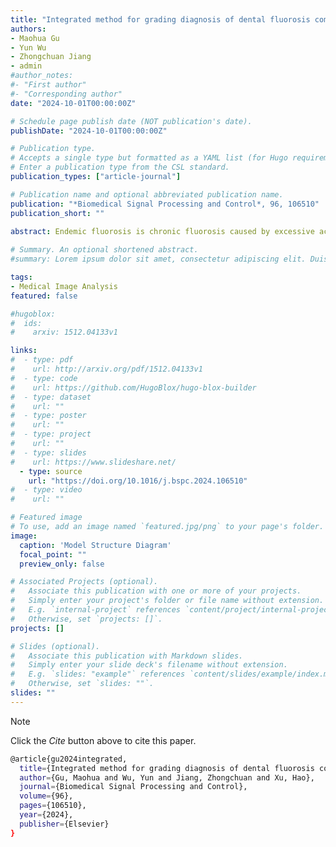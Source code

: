 ```yaml
---
title: "Integrated method for grading diagnosis of dental fluorosis combined with segmentation and classification"
authors:
- Maohua Gu
- Yun Wu
- Zhongchuan Jiang
- admin
#author_notes:
#- "First author"
#- "Corresponding author"
date: "2024-10-01T00:00:00Z"

# Schedule page publish date (NOT publication's date).
publishDate: "2024-10-01T00:00:00Z"

# Publication type.
# Accepts a single type but formatted as a YAML list (for Hugo requirements).
# Enter a publication type from the CSL standard.
publication_types: ["article-journal"]

# Publication name and optional abbreviated publication name.
publication: "*Biomedical Signal Processing and Control*, 96, 106510"
publication_short: ""

abstract: Endemic fluorosis is chronic fluorosis caused by excessive accumulation of fluorine in the body. The early symptom of fluoride toxicity is dental fluorosis. In severe cases of poisoning, it can lead to skeletal fluorosis. Screening for fluorosis is conducted almost yearly in remote fluorosis areas, but the lack of medical resources often leads to misdiagnosis or missed diagnosis. Therefore, applying deep learning technology to diagnose dental fluorosis is significant. Through field research and literature review, we discovered that the current screening for dental fluorosis relies entirely on doctors’ knowledge and experience without applying deep learning in relevant studies on automated diagnosis. Based on the analysis of images, we noted that the lesions display irregular shapes and indistinct borders. Additionally, the appearance of lesions can be influenced by various factors, such as extrinsic staining and illuminance. They present challenges in diagnosing dental fluorosis. So, we proposed a two-stage methodology for grading the diagnosis of dental fluorosis. In the first stage, we proposed an improved U-Net based on large kernel convolution for tooth region segmentation. Additionally, we designed a pixel-association iterative algorithm to optimize the segmentation results. In the second stage, we devised a dual-branch fusion classifier based on CNN and Transformer, which ensured accurate classification even when the lesion features occupy only a tiny proportion of the entire image. We established the first dental fluorosis dataset and evaluated our proposed method, which has achieved satisfactory results in the grading diagnosis of dental fluorosis after conducting many experiments.
  
# Summary. An optional shortened abstract.
#summary: Lorem ipsum dolor sit amet, consectetur adipiscing elit. Duis posuere tellus ac convallis placerat. Proin tincidunt magna sed ex sollicitudin condimentum.

tags:
- Medical Image Analysis
featured: false

#hugoblox:
#  ids:
#    arxiv: 1512.04133v1

links:
#  - type: pdf
#    url: http://arxiv.org/pdf/1512.04133v1
#  - type: code
#    url: https://github.com/HugoBlox/hugo-blox-builder
#  - type: dataset
#    url: ""
#  - type: poster
#    url: ""
#  - type: project
#    url: ""
#  - type: slides
#    url: https://www.slideshare.net/
  - type: source
    url: "https://doi.org/10.1016/j.bspc.2024.106510"
#  - type: video
#    url: ""

# Featured image
# To use, add an image named `featured.jpg/png` to your page's folder. 
image:
  caption: 'Model Structure Diagram'
  focal_point: ""
  preview_only: false

# Associated Projects (optional).
#   Associate this publication with one or more of your projects.
#   Simply enter your project's folder or file name without extension.
#   E.g. `internal-project` references `content/project/internal-project/index.md`.
#   Otherwise, set `projects: []`.
projects: []

# Slides (optional).
#   Associate this publication with Markdown slides.
#   Simply enter your slide deck's filename without extension.
#   E.g. `slides: "example"` references `content/slides/example/index.md`.
#   Otherwise, set `slides: ""`.
slides: ""
---
```


> [!NOTE]
> Click the *Cite* button above to cite this paper.

```bash
@article{gu2024integrated,
  title={Integrated method for grading diagnosis of dental fluorosis combined with segmentation and classification},
  author={Gu, Maohua and Wu, Yun and Jiang, Zhongchuan and Xu, Hao},
  journal={Biomedical Signal Processing and Control},
  volume={96},
  pages={106510},
  year={2024},
  publisher={Elsevier}
}
```

